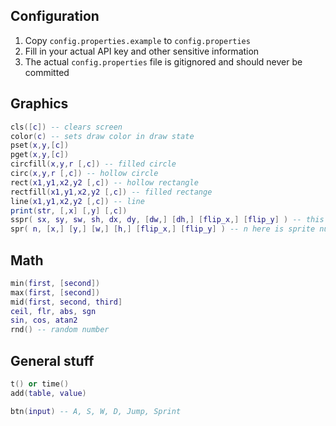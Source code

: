 ## Configuration
1. Copy `config.properties.example` to `config.properties`
2. Fill in your actual API key and other sensitive information
3. The actual `config.properties` file is gitignored and should never be committed

## Graphics
```lua
cls([c]) -- clears screen 
color(c) -- sets draw color in draw state
pset(x,y,[c])
pget(x,y,[c])
circfill(x,y,r [,c]) -- filled circle
circ(x,y,r [,c]) -- hollow circle
rect(x1,y1,x2,y2 [,c]) -- hollow rectangle
rectfill(x1,y1,x2,y2 [,c]) -- filled rectange
line(x1,y1,x2,y2 [,c]) -- line
print(str, [,x] [,y] [,c])
sspr( sx, sy, sw, sh, dx, dy, [dw,] [dh,] [flip_x,] [flip_y] ) -- this is for drawing a rectangle of pixels from the sprite sheet.
spr( n, [x,] [y,] [w,] [h,] [flip_x,] [flip_y] ) -- n here is sprite number, sprites are 8x8, they are labeled from 0 to n in the sprite sheet
```
## Math
```lua
min(first, [second])
max(first, [second])
mid(first, second, third]
ceil, flr, abs, sgn
sin, cos, atan2
rnd() -- random number
```
## General stuff
```lua
t() or time()
add(table, value)

btn(input) -- A, S, W, D, Jump, Sprint
```
